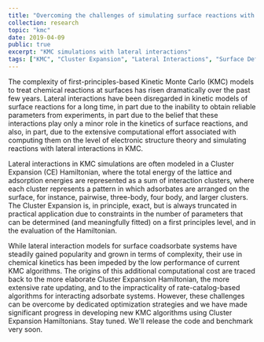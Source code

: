 ```yaml
---
title: "Overcoming the challenges of simulating surface reactions with complex interaction models"
collection: research
topic: "kmc"
date: 2019-04-09
public: true
excerpt: "KMC simulations with lateral interactions"
tags: ["KMC", "Cluster Expansion", "Lateral Interactions", "Surface Defects"]
---
```



The complexity of first-principles-based Kinetic Monte Carlo (KMC) models to treat chemical reactions at surfaces has risen dramatically over the past few years. Lateral interactions have been disregarded in kinetic models of surface reactions for a long time, in part due to the inability to obtain reliable parameters from experiments, in part due to the belief that these interactions play only a minor role in the kinetics of surface reactions, and also, in part, due to the extensive computational effort associated with computing them on the level of electronic structure theory and simulating reactions with lateral interactions in KMC.  

Lateral interactions in KMC simulations are often modeled in a Cluster Expansion (CE) Hamiltonian, where the total energy of the lattice and adsorption energies are represented as a sum of interaction clusters, where each cluster represents a pattern in which adsorbates are arranged on the surface, for instance, pairwise, three-body, four body, and larger clusters. The Cluster Expansion is, in principle, exact, but is always truncated in practical application due to constraints in the number of parameters that can be determined (and meaningfully fitted) on a first principles level, and in the evaluation of the Hamiltonian.  

While lateral interaction models for surface coadsorbate systems have steadily gained popularity and grown in terms of complexity, their use in chemical kinetics has been impeded by the low performance of current KMC algorithms. The origins of this additional computational cost are traced back to the more elaborate Cluster Expansion Hamiltonian, the more extensive rate updating, and to the impracticality of rate-catalog-based algorithms for interacting adsorbate systems. However, these challenges can be overcome by dedicated optimization strategies and we have made significant progress in developing new KMC algorithms using Cluster Expansion Hamiltonians. Stay tuned. We'll release the code and benchmark very soon. 


